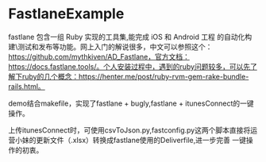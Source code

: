 # FastlaneExample

fastlane 包含一组 Ruby 实现的工具集,能完成 iOS 和 Android 工程 的自动化构建\测试和发布等功能。网上入门的解说很多，中文可以参照这个：https://github.com/mythkiven/AD_Fastlane，官方文档：https://docs.fastlane.tools/。个人安装过程中，遇到的ruby问题较多，可以先了解下ruby的几个概念：https://henter.me/post/ruby-rvm-gem-rake-bundle-rails.html。

demo结合makefile，实现了fastlane + bugly,fastlane + itunesConnect的一键操作。

上传itunesConnect时，可使用csvToJson.py,fastconfig.py这两个脚本直接将运营小妹的更新文件（.xlsx）转换成fastlane使用的Deliverfile,进一步完善
一键操作的初衷。
